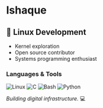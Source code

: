 # Ishaque

## 🐧 Linux Development

- Kernel exploration
- Open source contributor
- Systems programming enthusiast

### Languages & Tools
![Linux](https://img.shields.io/badge/-Linux-000?&logo=Linux)
![C](https://img.shields.io/badge/-C-000?&logo=C)
![Bash](https://img.shields.io/badge/-Bash-000?&logo=GNU-Bash)
![Python](https://img.shields.io/badge/-Python-000?&logo=Python)

*Building digital infrastructure.* 💻
